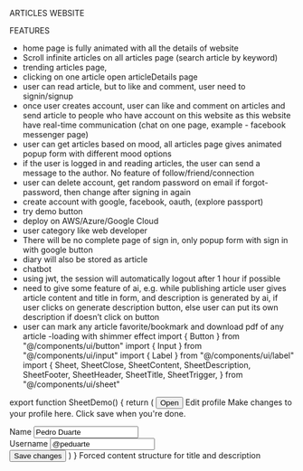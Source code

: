 ARTICLES WEBSITE

FEATURES
- home page is fully animated with all the details of website
- Scroll infinite articles on all articles page (search article by keyword)
- trending articles page,
- clicking on one article open articleDetails page
- user can read article, but to like and comment, user need to signin/signup
- once user creates account, user can like and comment on articles and send article to people who have account on this website as this website have real-time communication (chat on one page, example - facebook messenger page)
- user can get articles based on mood, all articles page gives animated popup form with different mood options
- if the user is logged in and reading articles, the user can send a message to the author. No feature of follow/friend/connection
- user can delete account, get random password on email if forgot-password, then change after signing in again
- create account with google, facebook, oauth, (explore passport)
- try demo button
- deploy on AWS/Azure/Google Cloud
- user category like web developer
- There will be no complete page of sign in, only popup form with sign in with google button
- diary will also be stored as article
- chatbot
- using jwt, the session will automatically logout after 1 hour if possible
- need to give some feature of ai, e.g. while publishing article user gives article content and title in form, and description is generated by ai, if user clicks on generate description button, else user can put its own description if doesn’t click on button
- user can mark any article favorite/bookmark and download pdf of any article
-loading with shimmer effect
import { Button } from "@/components/ui/button"
import { Input } from "@/components/ui/input"
import { Label } from "@/components/ui/label"
import {
  Sheet,
  SheetClose,
  SheetContent,
  SheetDescription,
  SheetFooter,
  SheetHeader,
  SheetTitle,
  SheetTrigger,
} from "@/components/ui/sheet"

export function SheetDemo() {
  return (
    <Sheet>
      <SheetTrigger asChild>
        <Button variant="outline">Open</Button>
      </SheetTrigger>
      <SheetContent>
        <SheetHeader>
          <SheetTitle>Edit profile</SheetTitle>
          <SheetDescription>
            Make changes to your profile here. Click save when you're done.
          </SheetDescription>
        </SheetHeader>
        <div className="grid gap-4 py-4">
          <div className="grid grid-cols-4 items-center gap-4">
            <Label htmlFor="name" className="text-right">
              Name
            </Label>
            <Input id="name" value="Pedro Duarte" className="col-span-3" />
          </div>
          <div className="grid grid-cols-4 items-center gap-4">
            <Label htmlFor="username" className="text-right">
              Username
            </Label>
            <Input id="username" value="@peduarte" className="col-span-3" />
          </div>
        </div>
        <SheetFooter>
          <SheetClose asChild>
            <Button type="submit">Save changes</Button>
          </SheetClose>
        </SheetFooter>
      </SheetContent>
    </Sheet>
  )
}
Forced content structure for title and description

